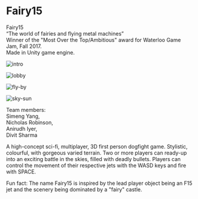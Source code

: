# Fairy15

Fairy15  
“The world of fairies and flying metal machines”  
Winner of the "Most Over the Top/Ambitious" award for Waterloo Game Jam, Fall 2017.  
Made in Unity game engine.

![intro](https://i.ibb.co/kqwL57F/intro.png)

![lobby](https://i.ibb.co/cg0N4s3/lobby.png)

![fly-by](https://i.ibb.co/9sNTT3L/shoot.png)

![sky-sun](https://i.ibb.co/jfDJgCz/sky.png)

Team members:  
Simeng Yang,   
Nicholas Robinson,   
Anirudh Iyer,   
Divit Sharma  

A high-concept sci-fi, multiplayer, 3D first person dogfight game. 
Stylistic, colourful, with gorgeous varied terrain. Two or more players can ready-up into an exciting battle in the skies, filled with deadly bullets. Players can control the movement of their respective jets with the WASD keys and fire with SPACE. 

Fun fact: The name Fairy15 is inspired by the lead player object being an F15 jet and the scenery being dominated by a "fairy" castle.
